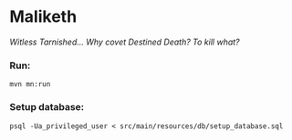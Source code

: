 # Maliketh

*Witless Tarnished... Why covet Destined Death? To kill what?*

### Run:
```mvn mn:run```

### Setup database:
```psql -Ua_privileged_user < src/main/resources/db/setup_database.sql```